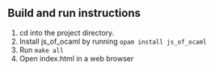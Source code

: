 ## Build and run instructions

1. cd into the project directory. 
2. Install js_of_ocaml by running 
	```opam install js_of_ocaml```
3. Run 
	```make all```
4. Open index.html in a web browser
